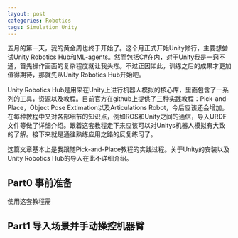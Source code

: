 ```yaml
---
layout: post
categories: Robotics
tags: Simulation Unity
---
```

五月的第一天，我的黄金周也终于开始了。这个月正式开始Unity修行，主要想尝试Unity Robotics Hub和ML-agents。然而包括C#在内，对于Unity我是一窍不通，首先操作画面的复杂程度就让我头疼。不过正因如此，训练之后的成果才更加值得期待，那就先从Unity Robotics Hub开始吧。

Unity Robotics Hub是用来在Unity上进行机器人模拟的核心库，里面包含了一系列的工具，资源以及教程。目前官方在github上提供了三种实践教程：Pick-and-Place，Object Pose Extimation以及Articulations Robot，今后应该还会增加。在每种教程中又对各部细节的知识点，例如ROS和Unity之间的通信，导入URDF文件等做了详细介绍。跟着这套教程走下来应该可以对Unitys机器人模拟有大致的了解。接下来就是通往熟练应用之路的反复练习了。

这篇文章基本上是我跟随Pick-and-Place教程的实践过程。关于Unity的安装以及Unity Robotics Hub的导入在此不详细介绍。

## Part0 事前准备
使用这套教程需

## Part1 导入场景并手动操控机器臂
